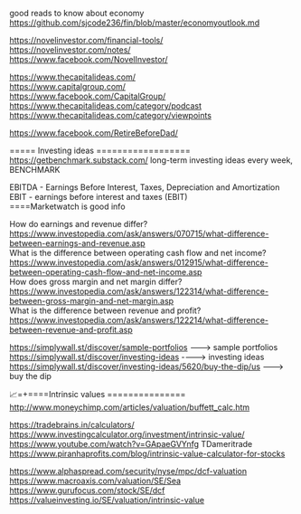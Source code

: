 
good reads to know  about economy     
https://github.com/sjcode236/fin/blob/master/economyoutlook.md    








https://novelinvestor.com/financial-tools/     
https://novelinvestor.com/notes/     
https://www.facebook.com/NovelInvestor/        


https://www.thecapitalideas.com/    
https://www.capitalgroup.com/     
https://www.facebook.com/CapitalGroup/     
https://www.thecapitalideas.com/category/podcast     
https://www.thecapitalideas.com/category/viewpoints     

   

https://www.facebook.com/RetireBeforeDad/     


===== Investing ideas ==================     
https://getbenchmark.substack.com/    long-term investing ideas every week, BENCHMARK    




EBITDA - Earnings Before Interest, Taxes, Depreciation and Amortization         
EBIT - earnings before interest and taxes (EBIT)  
====Marketwatch is good info    


How do earnings and revenue differ?     
https://www.investopedia.com/ask/answers/070715/what-difference-between-earnings-and-revenue.asp    
What is the difference between operating cash flow and net income?    
https://www.investopedia.com/ask/answers/012915/what-difference-between-operating-cash-flow-and-net-income.asp    
How does gross margin and net margin differ?      
https://www.investopedia.com/ask/answers/122314/what-difference-between-gross-margin-and-net-margin.asp   
What is the difference between revenue and profit?    
https://www.investopedia.com/ask/answers/122214/what-difference-between-revenue-and-profit.asp    


https://simplywall.st/discover/sample-portfolios     ---> sample portfolios    
https://simplywall.st/discover/investing-ideas   ----> investing ideas   
https://simplywall.st/discover/investing-ideas/5620/buy-the-dip/us  ---> buy the dip    

📈=+====Intrinsic values ===============  
http://www.moneychimp.com/articles/valuation/buffett_calc.htm    

https://tradebrains.in/calculators/      
https://www.investingcalculator.org/investment/intrinsic-value/    
https://www.youtube.com/watch?v=GApaeGVYnfg    TDameritrade     
https://www.piranhaprofits.com/blog/intrinsic-value-calculator-for-stocks    

https://www.alphaspread.com/security/nyse/mpc/dcf-valuation    
https://www.macroaxis.com/valuation/SE/Sea     
https://www.gurufocus.com/stock/SE/dcf   
https://valueinvesting.io/SE/valuation/intrinsic-value    
 





